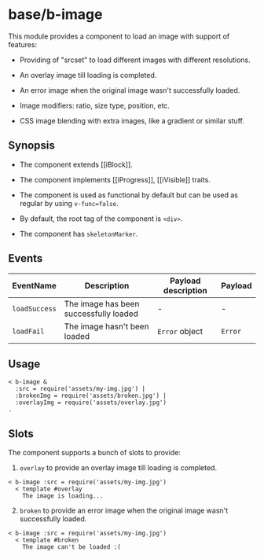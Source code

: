 # base/b-image

This module provides a component to load an image with support of features:

* Providing of "srcset" to load different images with different resolutions.

* An overlay image till loading is completed.

* An error image when the original image wasn't successfully loaded.

* Image modifiers: ratio, size type, position, etc.

* CSS image blending with extra images, like a gradient or similar stuff.

## Synopsis

* The component extends [[iBlock]].

* The component implements [[iProgress]], [[iVisible]] traits.

* The component is used as functional by default but can be used as regular by using `v-func=false`.

* By default, the root tag of the component is `<div>`.

* The component has `skeletonMarker`.

## Events

| EventName     | Description                            | Payload description | Payload  |
| ------------- |--------------------------------------- | ------------------- |--------- |
| `loadSuccess` | The image has been successfully loaded | -                   | -        |
| `loadFail`    | The image hasn't been loaded           | `Error` object      | `Error`  |

## Usage

```
< b-image &
  :src = require('assets/my-img.jpg') |
  :brokenImg = require('assets/broken.jpg') |
  :overlayImg = require('assets/overlay.jpg')
.
```

## Slots

The component supports a bunch of slots to provide:

1. `overlay` to provide an overlay image till loading is completed.

```
< b-image :src = require('assets/my-img.jpg')
  < template #overlay
    The image is loading...
```

2. `broken` to provide an error image when the original image wasn't successfully loaded.

```
< b-image :src = require('assets/my-img.jpg')
  < template #broken
    The image can't be loaded :(
```

